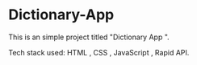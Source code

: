 # Dictionary-App
This is an simple project titled "Dictionary App ". 

Tech stack used: HTML , CSS , JavaScript , Rapid API.
